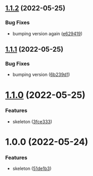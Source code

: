 ## [1.1.2](https://github.com/sasakiassociates/speckle-unity-connector/compare/v1.1.1...v1.1.2) (2022-05-25)


### Bug Fixes

* bumping version again ([e629419](https://github.com/sasakiassociates/speckle-unity-connector/commit/e6294197e2a79980b54be29486f39d87d58cc15e))

## [1.1.1](https://github.com/sasakiassociates/speckle-unity-connector/compare/v1.1.0...v1.1.1) (2022-05-25)


### Bug Fixes

* bumping version ([6b239d1](https://github.com/sasakiassociates/speckle-unity-connector/commit/6b239d19c61aa916f6691418a5f8602acdb8f8a8))

# [1.1.0](https://github.com/sasakiassociates/speckle-unity-connector/compare/v1.0.0...v1.1.0) (2022-05-25)


### Features

* skeleton ([3fce333](https://github.com/sasakiassociates/speckle-unity-connector/commit/3fce333f9ee5468e832555479c71bc6506f22cf0))

# 1.0.0 (2022-05-24)


### Features

* skeleton ([51de1b3](https://github.com/sasakiassociates/speckle-unity-connector/commit/51de1b358cd7e4e5ab142190056586f064c92d25))
